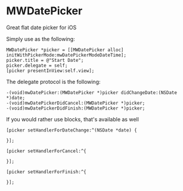 MWDatePicker
============

Great flat date picker for iOS

Simply use as the following:

	MWDatePicker *picker = [[MWDatePicker alloc] initWithPickerMode:mwDatePickerModeDateTime];
	picker.title = @"Start Date";
	picker.delegate = self;
	[picker presentInView:self.view];

The delegate protocol is the following:

	-(void)mwDatePicker:(MWDatePicker *)picker didChangeDate:(NSDate *)date;
	-(void)mwDatePickerDidCancel:(MWDatePicker *)picker;
	-(void)mwDatePickerDidFinish:(MWDatePicker *)picker;

If you would rather use blocks, that's available as well

	[picker setHandlerForDateChange:^(NSDate *date) {
	
	}];

	[picker setHandlerForCancel:^{

	}];

	[picker setHandlerForFinish:^{

	}];